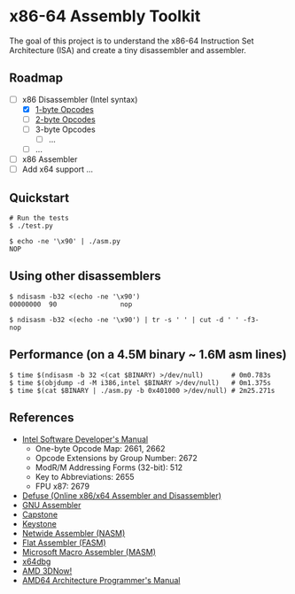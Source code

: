 # x86-64 Assembly Toolkit

The goal of this project is to understand the x86-64 Instruction Set Architecture (ISA) and create a tiny disassembler and assembler.

## Roadmap
- [ ] x86 Disassembler (Intel syntax)
  - [x] [1-byte Opcodes](./doc/op_1.md)
  - [ ] [2-byte Opcodes](./doc/op_2.md)
  - [ ] 3-byte Opcodes
    - [ ] ...
  - [ ] ...
- [ ] x86 Assembler
- [ ] Add x64 support
...

## Quickstart
```console
# Run the tests
$ ./test.py

$ echo -ne '\x90' | ./asm.py
NOP
```

## Using other disassemblers
```console
$ ndisasm -b32 <(echo -ne '\x90')
00000000  90                nop

$ ndisasm -b32 <(echo -ne '\x90') | tr -s ' ' | cut -d ' ' -f3-
nop
```

## Performance (on a 4.5M binary ~ 1.6M asm lines)
```console
$ time $(ndisasm -b 32 <(cat $BINARY) >/dev/null)       # 0m0.783s
$ time $(objdump -d -M i386,intel $BINARY >/dev/null)   # 0m1.375s
$ time $(cat $BINARY | ./asm.py -b 0x401000 >/dev/null) # 2m25.271s
```

## References
- [Intel Software Developer's Manual](https://www.intel.com/content/www/us/en/developer/articles/technical/intel-sdm.html)
    - One-byte Opcode Map: 2661, 2662
    - Opcode Extensions by Group Number: 2672
    - ModR/M Addressing Forms (32-bit): 512
    - Key to Abbreviations: 2655
    - FPU x87: 2679
- [Defuse (Online x86/x64 Assembler and Disassembler)](https://defuse.ca/online-x86-assembler.htm)
- [GNU Assembler](https://sourceware.org/binutils/docs-2.39/as.html)
- [Capstone](http://www.capstone-engine.org/)
- [Keystone](https://www.keystone-engine.org/)
- [Netwide Assembler (NASM)](https://www.nasm.us/)
- [Flat Assembler (FASM)](https://flatassembler.net/)
- [Microsoft Macro Assembler (MASM)](https://learn.microsoft.com/en-us/cpp/assembler/masm/microsoft-macro-assembler-reference)
- [x64dbg](https://x64dbg.com/)
- [AMD 3DNow!](https://www.amd.com/system/files/TechDocs/21928.pdf)
- [AMD64 Architecture Programmer's Manual](https://www.amd.com/system/files/TechDocs/26569.pdf)
